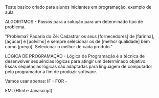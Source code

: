 Teste basico criado para alunos iniciantes em programação. exemplo de aula


ALGORITMOS - Passos para a solução para um determinado tipo de problema.

"Problema? Padaria do Zé:
Cadastrar os seus [fornecedores] de [farinha], [açúcar] e [polvilho] 
e sempre selecionar os de [melhor qualidade] bem como [preço]. Selecionar
o melhor de cada produto."


LÓGICA DE PROGRAMAÇÃO - Lógica de Programação é a técnica de desenvolver 
sequências lógicas para atingir um determinado objetivo. Essas sequências 
lógicas são adaptadas para linguagem de computador pelo programador a fim 
de produzir software.

Vamos usar apenas:
IF - 
FOR - 

EM: (Html e Javascript)
